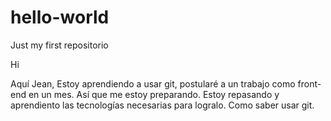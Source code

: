 # hello-world
Just my first repositorio

Hi

Aquí Jean, Estoy aprendiendo a usar git, postularé a un trabajo como front-end en un mes. Así que me estoy preparando. Estoy repasando y aprendiento las tecnologías necesarias para logralo. Como saber usar git.

